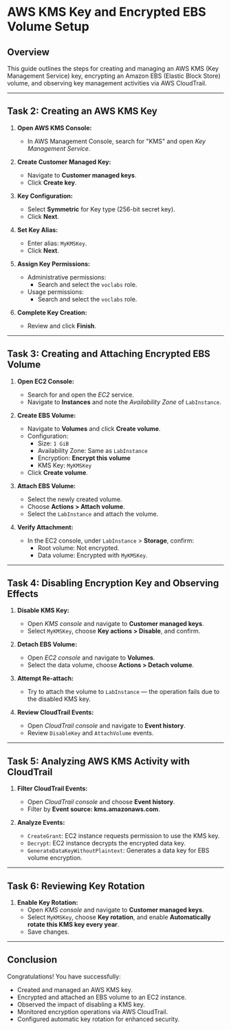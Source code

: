 # AWS KMS Key and Encrypted EBS Volume Setup

## Overview
This guide outlines the steps for creating and managing an AWS KMS (Key Management Service) key, encrypting an Amazon EBS (Elastic Block Store) volume, and observing key management activities via AWS CloudTrail.

---

## Task 2: Creating an AWS KMS Key

1. **Open AWS KMS Console:**
   - In AWS Management Console, search for "KMS" and open *Key Management Service*.
   
2. **Create Customer Managed Key:**
   - Navigate to **Customer managed keys**.
   - Click **Create key**.

3. **Key Configuration:**
   - Select **Symmetric** for Key type (256-bit secret key).
   - Click **Next**.

4. **Set Key Alias:**
   - Enter alias: `MyKMSKey`.
   - Click **Next**.

5. **Assign Key Permissions:**
   - Administrative permissions:
     - Search and select the `voclabs` role.
   - Usage permissions:
     - Search and select the `voclabs` role.
   
6. **Complete Key Creation:**
   - Review and click **Finish**.

---

## Task 3: Creating and Attaching Encrypted EBS Volume

1. **Open EC2 Console:**
   - Search for and open the *EC2* service.
   - Navigate to **Instances** and note the *Availability Zone* of `LabInstance`.

2. **Create EBS Volume:**
   - Navigate to **Volumes** and click **Create volume**.
   - Configuration:
     - Size: `1 GiB`
     - Availability Zone: Same as `LabInstance`
     - Encryption: **Encrypt this volume**
     - KMS Key: `MyKMSKey`
   - Click **Create volume**.

3. **Attach EBS Volume:**
   - Select the newly created volume.
   - Choose **Actions > Attach volume**.
   - Select the `LabInstance` and attach the volume.

4. **Verify Attachment:**
   - In the EC2 console, under `LabInstance` > **Storage**, confirm:
     - Root volume: Not encrypted.
     - Data volume: Encrypted with `MyKMSKey`.

---

## Task 4: Disabling Encryption Key and Observing Effects

1. **Disable KMS Key:**
   - Open *KMS console* and navigate to **Customer managed keys**.
   - Select `MyKMSKey`, choose **Key actions > Disable**, and confirm.

2. **Detach EBS Volume:**
   - Open *EC2 console* and navigate to **Volumes**.
   - Select the data volume, choose **Actions > Detach volume**.

3. **Attempt Re-attach:**
   - Try to attach the volume to `LabInstance` — the operation fails due to the disabled KMS key.

4. **Review CloudTrail Events:**
   - Open *CloudTrail console* and navigate to **Event history**.
   - Review `DisableKey` and `AttachVolume` events.

---

## Task 5: Analyzing AWS KMS Activity with CloudTrail

1. **Filter CloudTrail Events:**
   - Open *CloudTrail console* and choose **Event history**.
   - Filter by **Event source: kms.amazonaws.com**.

2. **Analyze Events:**
   - `CreateGrant`: EC2 instance requests permission to use the KMS key.
   - `Decrypt`: EC2 instance decrypts the encrypted data key.
   - `GenerateDataKeyWithoutPlaintext`: Generates a data key for EBS volume encryption.

---

## Task 6: Reviewing Key Rotation

1. **Enable Key Rotation:**
   - Open *KMS console* and navigate to **Customer managed keys**.
   - Select `MyKMSKey`, choose **Key rotation**, and enable **Automatically rotate this KMS key every year**.
   - Save changes.

---

## Conclusion
Congratulations! You have successfully:
- Created and managed an AWS KMS key.
- Encrypted and attached an EBS volume to an EC2 instance.
- Observed the impact of disabling a KMS key.
- Monitored encryption operations via AWS CloudTrail.
- Configured automatic key rotation for enhanced security.

